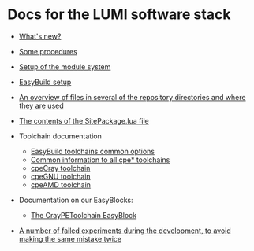 # Docs for the LUMI software stack

  * [What's new?](whats_new.md)

  * [Some procedures](procedures.md)
  * [Setup of the module system](module_setup.md)
  * [EasyBuild setup](easybuild_setup.md)
  * [An overview of files in several of the repository directories and where they
    are used](files_used.md)
  * [The contents of the SitePackage.lua file](SitePackage.md)

  * Toolchain documentation
      * [EasyBuild toolchains common options](Toolchains/toolchain_common.md)
      * [Common information to all cpe* toolchains](Toolchains/toolchain_cpe_common.md)
      * [cpeCray toolchain](Toolchains/cpeCray.md)
      * [cpeGNU toolchain](Toolchains/cpeGNU.md)
      * [cpeAMD toolchain](Toolchains/cpeAMD.md)

  * Documentation on our EasyBlocks:
      * [The CrayPEToolchain EasyBlock](CraPEToolchain.md)

  * [A number of failed experiments during the development, to avoid making the
    same mistake twice](failed_experiments.md)
